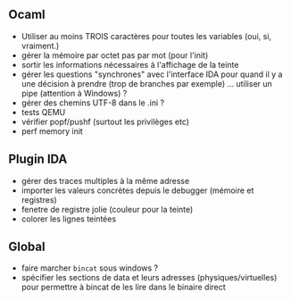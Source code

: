 ## Ocaml
* Utiliser au moins TROIS caractères pour toutes les variables (oui, si, vraiment.)
* gérer la mémoire par octet pas par mot (pour l'init)
* sortir les informations nécessaires à l'affichage de la teinte
* gérer les questions "synchrones" avec l'interface IDA pour quand il y a une décision à prendre (trop de branches par exemple) ... utiliser un pipe (attention à Windows) ?
* gérer des chemins UTF-8 dans le .ini ?
* tests QEMU
* vérifier popf/pushf (surtout les privilèges etc)
* perf memory init

## Plugin IDA
* gérer des traces multiples à la même adresse
* importer les valeurs concrètes depuis le debugger (mémoire et registres)
* fenetre de registre jolie (couleur pour la teinte)
* colorer les lignes teintées

## Global
* faire marcher `bincat` sous windows ?
* spécifier les sections de data et leurs adresses (physiques/virtuelles) pour permettre à bincat de les lire dans le binaire direct
